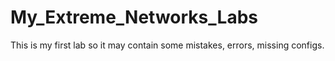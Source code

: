 # My_Extreme_Networks_Labs
This is my first lab so it may contain some mistakes, errors, missing configs.


